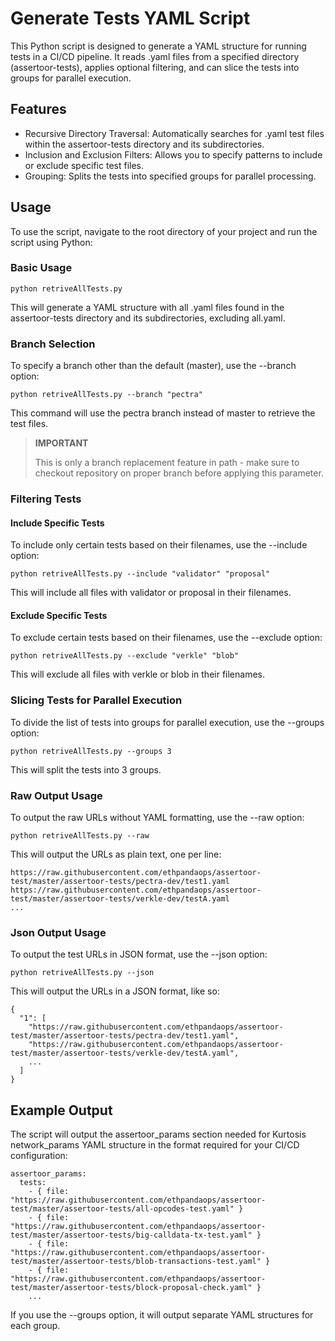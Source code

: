 # Generate Tests YAML Script

This Python script is designed to generate a YAML structure for running tests in a CI/CD pipeline. It reads .yaml files from a specified directory (assertoor-tests), applies optional filtering, and can slice the tests into groups for parallel execution.

## Features

- Recursive Directory Traversal: Automatically searches for .yaml test files within the assertoor-tests directory and its subdirectories.
- Inclusion and Exclusion Filters: Allows you to specify patterns to include or exclude specific test files.
- Grouping: Splits the tests into specified groups for parallel processing.

## Usage
To use the script, navigate to the root directory of your project and run the script using Python:

### Basic Usage

`python retriveAllTests.py`

This will generate a YAML structure with all .yaml files found in the assertoor-tests directory and its subdirectories, excluding all.yaml.

### Branch Selection
To specify a branch other than the default (master), use the --branch option:

`python retriveAllTests.py --branch "pectra"`

This command will use the pectra branch instead of master to retrieve the test files.

>**IMPORTANT**
>
>This is only a branch replacement feature in path - make sure to checkout repository on proper branch before applying this parameter.

### Filtering Tests
#### Include Specific Tests

To include only certain tests based on their filenames, use the --include option:

`python retriveAllTests.py --include "validator" "proposal"`

This will include all files with validator or proposal in their filenames.

#### Exclude Specific Tests

To exclude certain tests based on their filenames, use the --exclude option:

`python retriveAllTests.py --exclude "verkle" "blob"`

This will exclude all files with verkle or blob in their filenames.

### Slicing Tests for Parallel Execution

To divide the list of tests into groups for parallel execution, use the --groups option:

`python retriveAllTests.py --groups 3`

This will split the tests into 3 groups.

### Raw Output Usage

To output the raw URLs without YAML formatting, use the --raw option:

`python retriveAllTests.py --raw`

This will output the URLs as plain text, one per line:

```
https://raw.githubusercontent.com/ethpandaops/assertoor-test/master/assertoor-tests/pectra-dev/test1.yaml
https://raw.githubusercontent.com/ethpandaops/assertoor-test/master/assertoor-tests/verkle-dev/testA.yaml
...
```

### Json Output Usage

To output the test URLs in JSON format, use the --json option:

`python retriveAllTests.py --json`

This will output the URLs in a JSON format, like so:

```
{
  "1": [
    "https://raw.githubusercontent.com/ethpandaops/assertoor-test/master/assertoor-tests/pectra-dev/test1.yaml",
    "https://raw.githubusercontent.com/ethpandaops/assertoor-test/master/assertoor-tests/verkle-dev/testA.yaml",
    ...
  ]
}
```

## Example Output
The script will output the assertoor_params section needed for Kurtosis network_params YAML structure in the format required for your CI/CD configuration:

```
assertoor_params:
  tests:
    - { file: "https://raw.githubusercontent.com/ethpandaops/assertoor-test/master/assertoor-tests/all-opcodes-test.yaml" }
    - { file: "https://raw.githubusercontent.com/ethpandaops/assertoor-test/master/assertoor-tests/big-calldata-tx-test.yaml" }
    - { file: "https://raw.githubusercontent.com/ethpandaops/assertoor-test/master/assertoor-tests/blob-transactions-test.yaml" }
    - { file: "https://raw.githubusercontent.com/ethpandaops/assertoor-test/master/assertoor-tests/block-proposal-check.yaml" }
    ...
```

If you use the --groups option, it will output separate YAML structures for each group.
